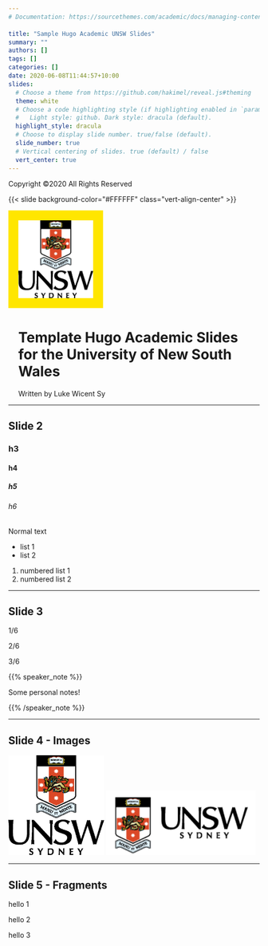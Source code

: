 ```yaml
---
# Documentation: https://sourcethemes.com/academic/docs/managing-content/

title: "Sample Hugo Academic UNSW Slides"
summary: ""
authors: []
tags: []
categories: []
date: 2020-06-08T11:44:57+10:00
slides:
  # Choose a theme from https://github.com/hakimel/reveal.js#theming
  theme: white
  # Choose a code highlighting style (if highlighting enabled in `params.toml`)
  #   Light style: github. Dark style: dracula (default).
  highlight_style: dracula
  # Choose to display slide number. true/false (default).
  slide_number: true
  # Vertical centering of slides. true (default) / false
  vert_center: true
---
```


<link rel="stylesheet" href="unsw-theme/reveal_custom.css">
<div class="footer">
	<p>Copyright ©2020 All Rights Reserved</p>
</div>

{{< slide background-color="#FFFFFF" class="vert-align-center" >}}

<div class="multi-column" style="position: relative; top: 10%; bottom: 0px;">
<div class="col1">
	<img src="unsw-theme/unsw-portrait.png" alt="UNSW" width="150px" style="position: relative; top: 0%; background-color: #ffe600; padding: 20px;">
</div>

<div class="col3" style="padding: 0px 20px;">

# Template Hugo Academic Slides for the University of New South Wales
Written by Luke Wicent Sy

</div>

</div>

---

## Slide 2

### h3
#### h4
##### h5
###### h6

Normal text

* list 1
* list 2

1. numbered list 1
1. numbered list 2

---

## Slide 3

<div class="multi-column">

<div class="col1">

$1/6$

</div>

<div class="col2">

$2/6$

</div>

<!-- supported up to col6 -->
<div class="col3">

$3/6$

</div>

</div>

{{% speaker_note %}}

Some personal notes!

{{% /speaker_note %}}

---

## Slide 4 - Images

<img src="unsw-theme/unsw-portrait.png" alt="Sample Image 1" height="200px">
<img src="unsw-theme/unsw-landscape.png" alt="Sample Image 2" width="300px">

---

## Slide 5 - Fragments

<p class="fragment"> hello 1 </p>
<p class="fragment"> hello 2 </p>
<p class="fragment"> hello 3 </p>
